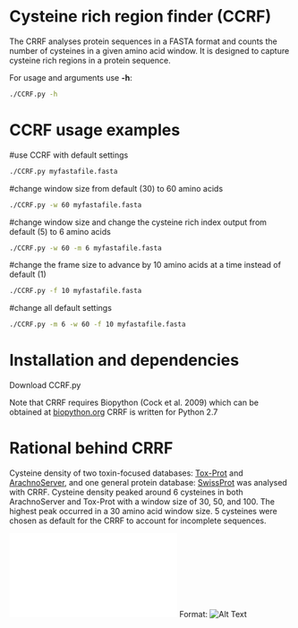 # Cysteine rich region finder (CCRF)

The CRRF analyses protein sequences in a FASTA format and counts the number of cysteines in a given amino acid window.
It is designed to capture cysteine rich regions in a protein sequence.

For usage and arguments use **-h**:

```bash
./CCRF.py -h
```

# CCRF usage examples

#use CCRF with default settings
```bash
./CCRF.py myfastafile.fasta
```

#change window size from default (30) to 60 amino acids
```bash
./CCRF.py -w 60 myfastafile.fasta
```

#change window size and change the cysteine rich index output from default (5) to 6 amino acids
```bash
./CCRF.py -w 60 -m 6 myfastafile.fasta
```

#change the frame size to advance by 10 amino acids at a time instead of default (1)
```bash
./CCRF.py -f 10 myfastafile.fasta
```

#change all default settings
```bash
./CCRF.py -m 6 -w 60 -f 10 myfastafile.fasta
```

# Installation and dependencies

Download CCRF.py

Note that CRRF requires Biopython (Cock et al. 2009) which can be obtained at [biopython.org](http://biopython.org/)
CRRF is written for Python 2.7

# Rational behind CRRF

Cysteine density of two toxin-focused databases: [Tox-Prot](https://www.uniprot.org/program/Toxins) and [ArachnoServer](https://www.uniprot.org/program/Toxins), and one general protein database: [SwissProt](http://www.uniprot.org/) was analysed with CRRF.
Cysteine density peaked around 6 cysteines in both ArachnoServer and Tox-Prot with a window size of 30, 50, and 100.
The highest peak occurred in a 30 amino acid window size. 5 cysteines were chosen as default for the CRRF to account for incomplete sequences.


![Cysteine density of three protein databases](/images/db_cyst_plot.pdf)
Format: ![Alt Text](url)
